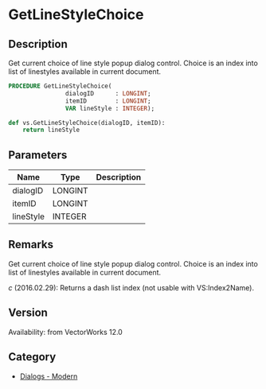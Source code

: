 # GetLineStyleChoice

## Description
Get current choice of line style popup dialog control.  Choice is an index into list of linestyles available in current document.

```pascal
PROCEDURE GetLineStyleChoice(
				dialogID      : LONGINT;
				itemID        : LONGINT;
				VAR lineStyle : INTEGER);
```

```python
def vs.GetLineStyleChoice(dialogID, itemID):
    return lineStyle
```

## Parameters
|Name|Type|Description|
|---|---|---|
|dialogID|LONGINT|   |
|itemID|LONGINT|   |
|lineStyle|INTEGER|   |

## Remarks
Get current choice of line style popup dialog control.  Choice is an index into list of linestyles available in current document.

*_c_* (2016.02.29): Returns a dash list index (not usable with VS:Index2Name).

## Version
Availability: from VectorWorks 12.0

## Category
* [Dialogs - Modern](../Categories/Dialogs%20-%20Modern.md)
